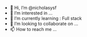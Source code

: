 - 👋 Hi, I’m @nicholasysf
- 👀 I’m interested in ...
- 🌱 I’m currently learning : Full stack
- 💞️ I’m looking to collaborate on ...
- 📫 How to reach me ...

<!---
nicholasysf/nicholasysf is a ✨ special ✨ repository because its `README.md` (this file) appears on your GitHub profile.
You can click the Preview link to take a look at your changes.
--->

